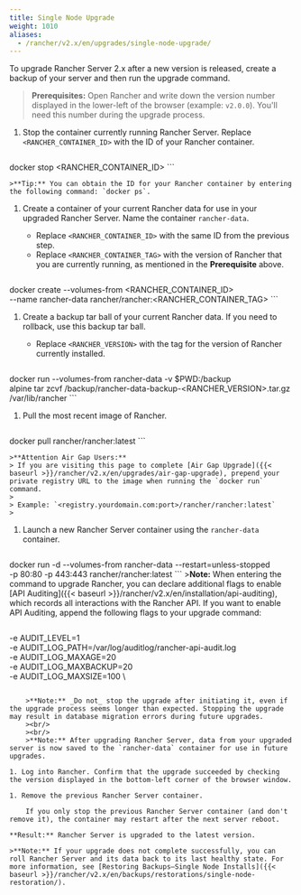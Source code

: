 ```yaml
---
title: Single Node Upgrade
weight: 1010
aliases:
  - /rancher/v2.x/en/upgrades/single-node-upgrade/
---
```

To upgrade Rancher Server 2.x after a new version is released, create a backup of your server and then run the upgrade command.
<a id="prereq"></a>

>**Prerequisites:** Open Rancher and write down the version number displayed in the lower-left of the browser (example: `v2.0.0`). You'll need this number during the upgrade process.

1. Stop the container currently running Rancher Server. Replace `<RANCHER_CONTAINER_ID>` with the ID of your Rancher container.

    ```
docker stop <RANCHER_CONTAINER_ID>
    ```

    >**Tip:** You can obtain the ID for your Rancher container by entering the following command: `docker ps`.

1. Create a container of your current Rancher data for use in your upgraded Rancher Server. Name the container `rancher-data`.

    - Replace `<RANCHER_CONTAINER_ID>` with the same ID from the previous step.
    - Replace `<RANCHER_CONTAINER_TAG>` with the version of Rancher that you are currently running, as mentioned in the  **Prerequisite** above.

    ```
docker create --volumes-from <RANCHER_CONTAINER_ID> \
--name rancher-data rancher/rancher:<RANCHER_CONTAINER_TAG>
    ```

1. <a id="backup"></a>Create a backup tar ball of your current Rancher data. If you need to rollback, use this backup tar ball.

    - Replace `<RANCHER_VERSION>` with the tag for the version of Rancher currently installed.

    ```
docker run  --volumes-from rancher-data -v $PWD:/backup \
alpine tar zcvf /backup/rancher-data-backup-<RANCHER_VERSION>.tar.gz \
/var/lib/rancher
    ```

1. Pull the most recent image of Rancher.

    ```
docker pull rancher/rancher:latest
    ```

    >**Attention Air Gap Users:**
    > If you are visiting this page to complete [Air Gap Upgrade]({{< baseurl >}}/rancher/v2.x/en/upgrades/air-gap-upgrade), prepend your private registry URL to the image when running the `docker run` command.
    >
    > Example: `<registry.yourdomain.com:port>/rancher/rancher:latest`
    >

1. Launch a new Rancher Server container using the `rancher-data` container.

    ```
docker run -d --volumes-from rancher-data --restart=unless-stopped \
-p 80:80 -p 443:443 rancher/rancher:latest
    ```
    >**Note:** When entering the command to upgrade Rancher, you can declare additional flags to enable [API Auditing]({{< baseurl >}}/rancher/v2.x/en/installation/api-auditing), which records all interactions with the Rancher API. If you want to enable API Auditing, append the following flags to your upgrade command:
>
>```
-e AUDIT_LEVEL=1 \
-e AUDIT_LOG_PATH=/var/log/auditlog/rancher-api-audit.log \
-e AUDIT_LOG_MAXAGE=20 \
-e AUDIT_LOG_MAXBACKUP=20 \
-e AUDIT_LOG_MAXSIZE=100 \
```
    
    >**Note:** _Do not_ stop the upgrade after initiating it, even if the upgrade process seems longer than expected. Stopping the upgrade may result in database migration errors during future upgrades.
    ><br/>
    ><br/>
    >**Note:** After upgrading Rancher Server, data from your upgraded server is now saved to the `rancher-data` container for use in future upgrades.

1. Log into Rancher. Confirm that the upgrade succeeded by checking the version displayed in the bottom-left corner of the browser window.

1. Remove the previous Rancher Server container.

    If you only stop the previous Rancher Server container (and don't remove it), the container may restart after the next server reboot.

**Result:** Rancher Server is upgraded to the latest version.

>**Note:** If your upgrade does not complete successfully, you can roll Rancher Server and its data back to its last healthy state. For more information, see [Restoring Backups—Single Node Installs]({{< baseurl >}}/rancher/v2.x/en/backups/restorations/single-node-restoration/).
